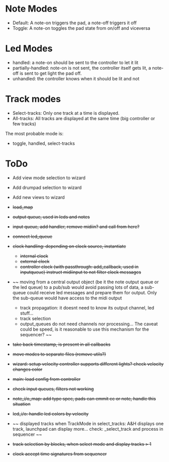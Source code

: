 Note Modes
===
* Default: A note-on triggers the pad, a note-off triggers it off
* Toggle: A note-on toggles the pad state from on/off and viceversa

Led Modes
===
* handled: a note-on should be sent to the controller to let it lit
* partially-handled: note-on is not sent, the controller itself gets lit, a note-off is sent
  to get light the pad off.
* unhandled: the controller knows when it should be lit and not

Track modes
===
* Select-tracks: Only one track at a time is displayed.
* All-tracks: All tracks are displayed at the same time (big controller or few tracks)

The most probable mode is:
* toggle, handled, select-tracks


ToDo
===
- Add view mode selection to wizard
- Add drumpad selection to wizard
- Add new views to wizard
- ~~load_map~~
- ~~output queue, used in leds and notes~~
- ~~input queue, add handler, remove midiin? and call from here?~~
- ~~connect led_queue~~
- ~~clock handling: depending on clock source, instantiate~~
  - ~~internal clock~~
  - ~~external clock~~
  - ~~controller clock (with passthrough: add_callback, used in inputqueue)
    instruct midiinput to not filter clock messages~~
- ~~
  moving from a central output object (be it the note output queue or the led queue)
  to a pub/sub would avoid passing lots of data, a sub-queue could receive led messages
  and prepare them for output. Only the sub-queue would have access to the midi output
  - track propagation: it doesnt need to know its output channel, led stuff...
  - track selection
  - output_queues do not need channels nor processing...
  The caveat could be speed, is it reasonable to use this mechanism for the sequencer?
  ~~
- ~~take back timestamp, is present in all callbacks~~
- ~~move modes to separate files (remove utils?)~~
- ~~wizard: setup velocity controller supports different lights? check velocity changes color~~

- ~~main: load config from controller~~
- ~~check input queues, filters not working~~
- ~~note_i/o_map: add type spec, pads can emmit cc or note, handle this situation~~
- ~~led_i/o: handle led colors by velocity~~
- ~~
  displayed tracks when TrackMode in select_tracks:
  A&H displays one track, launchpad can display more...
  check: \_select\_track and process in sequencer
  ~~
- ~~track selection by blocks, when select mode and display tracks > 1~~
- ~~clock accept time signatures from sequencer~~